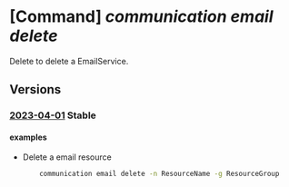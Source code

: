 # [Command] _communication email delete_

Delete to delete a EmailService.

## Versions

### [2023-04-01](/Resources/mgmt-plane/L3N1YnNjcmlwdGlvbnMve30vcmVzb3VyY2Vncm91cHMve30vcHJvdmlkZXJzL21pY3Jvc29mdC5jb21tdW5pY2F0aW9uL2VtYWlsc2VydmljZXMve30=/2023-04-01.xml) **Stable**

<!-- mgmt-plane /subscriptions/{}/resourcegroups/{}/providers/microsoft.communication/emailservices/{} 2023-04-01 -->
#### examples

- Delete a email resource
    ```bash
        communication email delete -n ResourceName -g ResourceGroup
    ```
